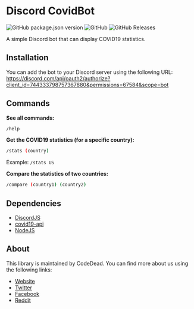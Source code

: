 # Discord CovidBot
![GitHub package.json version](https://img.shields.io/github/package-json/v/CodeDead/discord-covid-bot)
![GitHub](https://img.shields.io/github/license/CodeDead/discord-covid-bot)
![GitHub Releases](https://img.shields.io/github/downloads/CodeDead/discord-covid-bot/total)

A simple Discord bot that can display COVID19 statistics.

## Installation

You can add the bot to your Discord server using the following URL:  
https://discord.com/api/oauth2/authorize?client_id=744333798757367880&permissions=67584&scope=bot

## Commands

**See all commands:**
```Bash
/help
```

**Get the COVID19 statistics (for a specific country):**
```Bash
/stats (country)
```

Example: `/stats US`

**Compare the statistics of two countries:**
```Bash
/compare (country1) (country2)
```

## Dependencies

* [DiscordJS](https://github.com/discordjs/discord.js)
* [covid19-api](https://covid19-api.org)
* [NodeJS](https://nodejs.org)

## About

This library is maintained by CodeDead. You can find more about us using the following links:
* [Website](https://codedead.com)
* [Twitter](https://twitter.com/C0DEDEAD)
* [Facebook](https://facebook.com/deadlinecodedead)
* [Reddit](https://reddit.com/r/CodeDead/)
